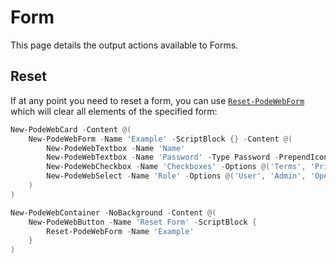 # Form

This page details the output actions available to Forms.

## Reset

If at any point you need to reset a form, you can use [`Reset-PodeWebForm`](../../../Functions/Outputs/Reset-PodeWebForm) which will clear all elements of the specified form:

```powershell
New-PodeWebCard -Content @(
    New-PodeWebForm -Name 'Example' -ScriptBlock {} -Content @(
        New-PodeWebTextbox -Name 'Name'
        New-PodeWebTextbox -Name 'Password' -Type Password -PrependIcon Lock
        New-PodeWebCheckbox -Name 'Checkboxes' -Options @('Terms', 'Privacy') -AsSwitch
        New-PodeWebSelect -Name 'Role' -Options @('User', 'Admin', 'Operations') -Multiple
    )
)

New-PodeWebContainer -NoBackground -Content @(
    New-PodeWebButton -Name 'Reset Form' -ScriptBlock {
        Reset-PodeWebForm -Name 'Example'
    }
)
```
